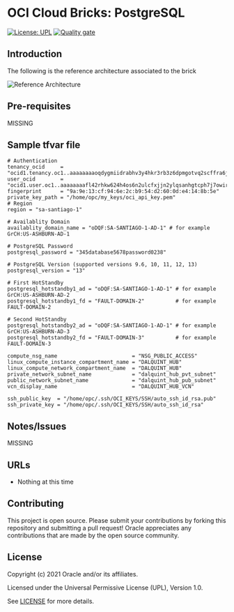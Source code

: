 # OCI Cloud Bricks: PostgreSQL

[![License: UPL](https://img.shields.io/badge/license-UPL-green)](https://img.shields.io/badge/license-UPL-green) [![Quality gate](https://sonarcloud.io/api/project_badges/quality_gate?project=oracle-devrel_terraform-oci-cloudbricks-postgresql)](https://sonarcloud.io/dashboard?id=oracle-devrel_terraform-oci-cloudbricks-postgresql)

## Introduction
The following is the reference architecture associated to the brick

![Reference Architecture]()


## Pre-requisites
MISSING

## Sample tfvar file
```shell
# Authentication
tenancy_ocid     = "ocid1.tenancy.oc1..aaaaaaaaoqdygmiidrabhv3y4hkr3rb3z6dpmgotvq2scffra6jt7rubresa"
user_ocid        = "ocid1.user.oc1..aaaaaaaafl42rhkw624h4os6n2ulcfxjjn2ylqsanhgtcph7j7owirzj6gya"
fingerprint      = "9a:9e:13:cf:94:6e:2c:b9:54:d2:60:0d:e4:14:8b:5e"
private_key_path = "/home/opc/my_keys/oci_api_key.pem"
# Region
region = "sa-santiago-1"

# Availablity Domain 
availablity_domain_name = "oDQF:SA-SANTIAGO-1-AD-1" # for example GrCH:US-ASHBURN-AD-1

# PostgreSQL Password
postgresql_password = "345database5678password0238"

# PostgreSQL Version (supported versions 9.6, 10, 11, 12, 13)
postgresql_version = "13"

# First HotStandby 
postgresql_hotstandby1_ad = "oDQF:SA-SANTIAGO-1-AD-1" # for example GrCH:US-ASHBURN-AD-2
postgresql_hotstandby1_fd = "FAULT-DOMAIN-2"          # for example FAULT-DOMAIN-2

# Second HotStandby 
postgresql_hotstandby2_ad = "oDQF:SA-SANTIAGO-1-AD-1" # for example GrCH:US-ASHBURN-AD-3
postgresql_hotstandby2_fd = "FAULT-DOMAIN-3"          # for example FAULT-DOMAIN-3

compute_nsg_name                        = "NSG_PUBLIC_ACCESS"
linux_compute_instance_compartment_name = "DALQUINT_HUB"
linux_compute_network_compartment_name  = "DALQUINT_HUB"
private_network_subnet_name             = "dalquint_hub_pvt_subnet"
public_network_subnet_name              = "dalquint_hub_pub_subnet"
vcn_display_name                        = "DALQUINT_HUB_VCN"

ssh_public_key  = "/home/opc/.ssh/OCI_KEYS/SSH/auto_ssh_id_rsa.pub"
ssh_private_key = "/home/opc/.ssh/OCI_KEYS/SSH/auto_ssh_id_rsa"
```

## Notes/Issues
MISSING

## URLs
* Nothing at this time

## Contributing
This project is open source.  Please submit your contributions by forking this repository and submitting a pull request!  Oracle appreciates any contributions that are made by the open source community.

## License
Copyright (c) 2021 Oracle and/or its affiliates.

Licensed under the Universal Permissive License (UPL), Version 1.0.

See [LICENSE](LICENSE) for more details.
